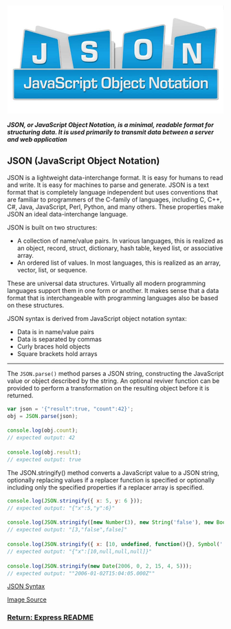 ![software_quality](../img/JSON.jpg)

___JSON, or JavaScript Object Notation, is a minimal, readable format for structuring data. It is used primarily to transmit data between a server and web application___

## JSON (JavaScript Object Notation)
JSON is a lightweight data-interchange format. It is easy for humans to read and write. It is easy for machines to parse and generate. JSON is a text format that is completely language independent but uses conventions that are familiar to programmers of the C-family of languages, including C, C++, C#, Java, JavaScript, Perl, Python, and many others. These properties make JSON an ideal data-interchange language.

JSON is built on two structures:
- A collection of name/value pairs. In various languages, this is realized as an object, record, struct, dictionary, hash table, keyed list, or associative array.
- An ordered list of values. In most languages, this is realized as an array, vector, list, or sequence.

These are universal data structures. Virtually all modern programming languages support them in one form or another. It makes sense that a data format that is interchangeable with programming languages also be based on these structures.

JSON syntax is derived from JavaScript object notation syntax:
- Data is in name/value pairs
- Data is separated by commas
- Curly braces hold objects
- Square brackets hold arrays

---

The `JSON.parse()` method parses a JSON string, constructing the JavaScript value or object described by the string. An optional reviver function can be provided to perform a transformation on the resulting object before it is returned.
```js
var json = '{"result":true, "count":42}';
obj = JSON.parse(json);

console.log(obj.count);
// expected output: 42

console.log(obj.result);
// expected output: true
```

The JSON.stringify() method converts a JavaScript value to a JSON string, optionally replacing values if a replacer function is specified or optionally including only the specified properties if a replacer array is specified.
```js
console.log(JSON.stringify({ x: 5, y: 6 }));
// expected output: "{"x":5,"y":6}"

console.log(JSON.stringify([new Number(3), new String('false'), new Boolean(false)]));
// expected output: "[3,"false",false]"

console.log(JSON.stringify({ x: [10, undefined, function(){}, Symbol('')] }));
// expected output: "{"x":[10,null,null,null]}"

console.log(JSON.stringify(new Date(2006, 0, 2, 15, 4, 5)));
// expected output: ""2006-01-02T15:04:05.000Z""
```

[JSON Syntax](https://www.w3schools.com/js/js_json_syntax.asp)

[Image Source](http://dselva.co.in/blog/what-is-a-json-file/)

### [Return: Express README](../README.md)
